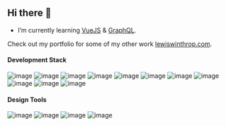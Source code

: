 ## Hi there 👋

- I’m currently learning [VueJS](https://vuejs.org/) & [GraphQL](https://graphql.org/).

Check out my portfolio for some of my other work [lewiswinthrop.com](https://lewiswinthrop.com).

#### Development Stack
![image](https://img.shields.io/badge/HTML5-EA580C?style=for-the-badge&logo=html5&logoColor=white)
![image](https://img.shields.io/badge/CSS3-3B82F6?style=for-the-badge&logo=css3&logoColor=white)
![image](https://img.shields.io/badge/Javascript-facc15?style=for-the-badge&logo=javascript&logoColor=black)
![image](https://img.shields.io/badge/node.js-6DA55F?style=for-the-badge&logo=node.js&logoColor=white)
![image](https://img.shields.io/badge/python-3670A0?style=for-the-badge&logo=python&logoColor=white)
![image](https://img.shields.io/badge/React-06b6d4?style=for-the-badge&logo=react&logoColor=white)
![image](https://img.shields.io/badge/Next-black?style=for-the-badge&logo=next.js&logoColor=white)
![image](https://img.shields.io/badge/Tailwind_CSS-38BDF8?style=for-the-badge&logo=tailwind-css&logoColor=white)
![image](https://img.shields.io/badge/firebase-facc15?style=for-the-badge&logo=firebase&logoColor=black)
![image](https://img.shields.io/badge/Vercel-000000?style=for-the-badge&logo=vercel&logoColor=white)
![image](https://img.shields.io/badge/GraphQl-E10098?style=for-the-badge&logo=graphql&logoColor=white)

#### Design Tools
![image](https://img.shields.io/badge/Adobe%20Photoshop-1e40af?style=for-the-badge&logo=Adobe%20photoshop&logoColor=white)
![image](https://img.shields.io/badge/Adobe%20Illustrator-f97316?style=for-the-badge&logo=Adobe%20illustrator&logoColor=white)
![image](https://img.shields.io/badge/Adobe%20InDesign-db2777?style=for-the-badge&logo=Adobe%20indesign&logoColor=white)
![image](https://img.shields.io/badge/Adobe%20After%20Effects-4338ca?style=for-the-badge&logo=Adobe%20After%20Effects&logoColor=white)

